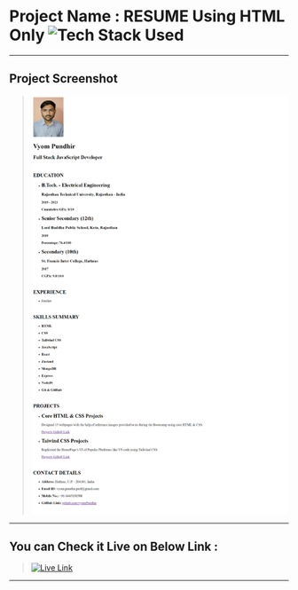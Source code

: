 # Project Name : RESUME Using HTML Only ![Tech Stack Used](https://img.shields.io/badge/Technologies-HTML-blue)

---

## Project Screenshot

> ![SS](./ss.png)

---

## You can Check it Live on Below Link :

> [![Live Link](https://img.shields.io/badge/DEPLOYED-LINK-green)](https://resume-html-only.vercel.app/)

---